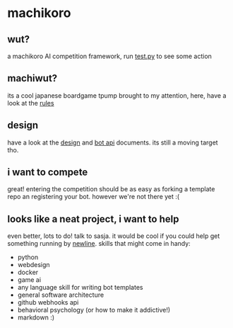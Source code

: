 # machikoro

## wut?

a machikoro AI competition framework, run [test.py](test.py) to see some action

## machiwut?

its a cool japanese boardgame tpump brought to my attention, here, have a look at the [rules](http://idwgames.com/wp-content/uploads/2015/02/Machi-RULES-reduced.pdf)

## design
have a look at the [design](docs/design.md) and [bot api](docs/botapi.md) documents. its still a moving target tho.

## i want to compete
great! entering the competition should be as easy as forking a template repo an registering your bot. however we're not there yet :(

## looks like a neat project, i want to help
even better, lots to do! talk to sasja. it would be cool if you could help get something running by [newline](https://hackerspace.gent/newline/2017/). skills that might come in handy:

* python
* webdesign
* docker
* game ai
* any language skill for writing bot templates
* general software architecture
* github webhooks api
* behavioral psychology (or how to make it addictive!)
* markdown :)
